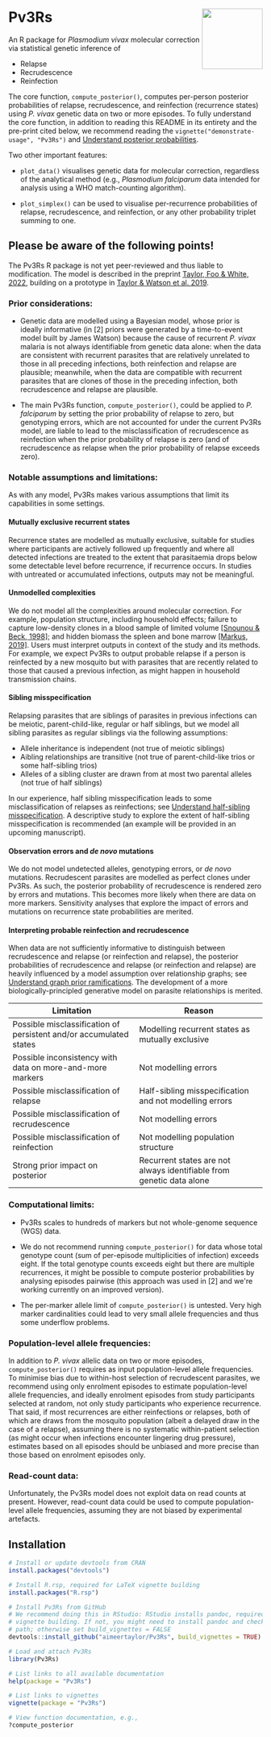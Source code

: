 # Pv3Rs <img src="man/figures/logo.png" align="right" alt="" width="120" />

An R package for *Plasmodium vivax* molecular correction via statistical genetic
inference of 

[//]: # (use same order as software note abstract)

- Relapse
- Recrudescence
- Reinfection

The core function, `compute_posterior()`, computes per-person posterior
probabilities of relapse, recrudescence, and reinfection (recurrence states)
using *P. vivax* genetic data on two or more episodes. To fully understand the
core function, in addition to reading this README in its entirety and the
pre-print cited below, we recommend reading the `vignette("demonstrate-usage",
"Pv3Rs")` and 
[Understand posterior probabilities](https://aimeertaylor.github.io/Pv3Rs/articles/understand-posterior.html).

Two other important features:

- `plot_data()` visualises genetic data for molecular
correction, regardless of the analytical method (e.g., *Plasmodium falciparum* 
data intended for analysis using a WHO match-counting algorithm).

- `plot_simplex()` can be used to visualise per-recurrence
probabilities of relapse, recrudescence, and reinfection, or any other
probability triplet summing to one.

## Please be aware of the following points!

The Pv3Rs R package is not yet peer-reviewed and thus liable to modification.
The model is described in the preprint 
[Taylor, Foo & White, 2022](https://www.medrxiv.org/content/10.1101/2022.11.23.22282669v1), building on a prototype in 
[Taylor & Watson et al. 2019](https://www.nature.com/articles/s41467-019-13412-x).

### Prior considerations: 

- Genetic data are modelled using a Bayesian model, whose prior is ideally
informative (in [2] priors were generated by a time-to-event model
built by James Watson) because the cause of recurrent *P. vivax* malaria is not
always identifiable from genetic data alone: when the data are consistent with
recurrent parasites that are relatively unrelated to those in all preceding
infections, both reinfection and relapse are plausible; meanwhile, when the data
are compatible with recurrent parasites that are clones of those in the
preceding infection, both recrudescence and relapse are plausible.

- The main Pv3Rs function, `compute_posterior()`, could be applied to *P. falciparum* by setting the prior
probability of relapse to zero, but genotyping errors, which are not accounted
for under the current Pv3Rs model, are liable to lead to the misclassification
of recrudescence as reinfection when the prior probability of relapse is zero
(and of recrudescence as relapse when the prior probability of relapse exceeds
zero).

### Notable assumptions and limitations: 

As with any model, Pv3Rs makes various assumptions that limit its capabilities in
some settings.

#### Mutually exclusive recurrent states
Recurrence states are modelled as mutually exclusive, suitable for studies where 
participants are actively followed up frequently and where all detected 
infections are treated to the extent that parasitaemia drops 
below some detectable level before recurrence, if recurrence occurs.
In studies with untreated or accumulated infections, outputs may not
be meaningful.

#### Unmodelled complexities 
We do not model all the complexities around molecular correction. For example,
population structure, including household effects; failure to capture
low-density clones in a blood sample of limited volume
[[Snounou & Beck, 1998]](https://doi.org/10.1016/S0169-4758(98)01340-4); and 
hidden biomass the spleen and bone marrow
[[Markus, 2019]](https://doi.org/10.1016/j.pt.2019.08.009). Users must interpret
outputs in context of the study and its methods. For example, we expect Pv3Rs to
output probable relapse if a person is reinfected by a new mosquito but with
parasites that are recently related to those that caused a previous infection,
as might happen in household transmission chains.


#### Sibling misspecification
Relapsing parasites that are siblings of parasites in previous infections can be
meiotic, parent-child-like, regular or half siblings, but we model all sibling
parasites as regular siblings via the following assumptions: 

- Allele inheritance is independent (not true of meiotic siblings)
- Aibling relationships are transitive (not true of parent-child-like trios or some half-sibling trios)
- Alleles of a sibling cluster are drawn from at most two parental alleles (not true of half siblings)

In our experience, half sibling misspecification leads to some misclassification
of relapses as reinfections; see 
[Understand half-sibling misspecification](https://aimeertaylor.github.io/Pv3Rs/articles/understand-half-sibs.html). 
A descriptive study to explore the extent of half-sibling misspecification is 
recommended (an example will be provided in an upcoming manuscript).

#### Observation errors and *de novo* mutations
We do not model undetected alleles, genotyping errors, or *de novo* mutations. 
Recrudescent parasites are modelled as perfect clones under Pv3Rs. As 
such, the posterior probability of recrudescence is rendered zero by errors and 
mutations. This becomes more likely when there are data on more markers. Sensitivity 
analyses that explore the impact of errors and mutations on recurrence state 
probabilities are merited.

#### Interpreting probable reinfection and recrudescence
When data are not sufficiently informative to distinguish between recrudescence and 
relapse (or reinfection and relapse), the posterior probabilities of recrudescence and 
relapse (or reinfection and relapse) are heavily influenced by a model assumption over relationship
graphs; see [Understand graph prior ramifications](https://aimeertaylor.github.io/Pv3Rs/articles/understand-graph-prior.html). 
The development of a more biologically-principled generative model on parasite 
relationships is merited.

Limitation | Reason
----------- | ------
Possible misclassification of persistent and/or accumulated states | Modelling recurrent states as mutually exclusive
Possible inconsistency with data on more-and-more markers | Not modelling errors
Possible misclassification of relapse | Half-sibling misspecification and not modelling errors
Possible misclassification of recrudescence | Not modelling errors
Possible misclassification of reinfection | Not modelling population structure
Strong prior impact on posterior | Recurrent states are not always identifiable from genetic data alone


### Computational limits:

- Pv3Rs scales to hundreds of markers but not whole-genome sequence (WGS) data.  

- We do not recommend running `compute_posterior()` for data whose total
genotype count (sum of per-episode multiplicities of infection) exceeds eight.
If the total genotype counts exceeds eight but there are multiple recurrences,
it might be possible to compute posterior probabilities by analysing episodes
pairwise (this approach was used in [2] and we're working currently on an
improved version).

- The per-marker allele limit of `compute_posterior()` is untested. 
Very high marker cardinalities could lead to very small allele frequencies and 
thus some underflow problems. 


### Population-level allele frequencies: 

In addition to *P. vivax* allelic data on two or more episodes,
`compute_posterior()` requires as input population-level allele frequencies. To
minimise bias due to within-host selection of recrudescent parasites, we
recommend using only enrolment episodes to estimate population-level allele
frequencies, and ideally enrolment episodes from study participants selected at
random, not only study participants who experience recurrence. That said, if
most recurrences are either reinfections or relapses, both of which are draws
from the mosquito population (albeit a delayed draw in the case of a relapse),
assuming there is no systematic within-patient selection (as might occur when
infections encounter lingering drug pressure), estimates based on all episodes
should be unbiased and more precise than those based on enrolment episodes only.

### Read-count data: 

Unfortunately, the Pv3Rs model does not exploit data on read counts at present.
However, read-count data could be used to compute population-level allele
frequencies, assuming they are not biased by experimental artefacts.


## Installation 

```r
# Install or update devtools from CRAN
install.packages("devtools")

# Install R.rsp, required for LaTeX vignette building
install.packages("R.rsp")

# Install Pv3Rs from GitHub 
# We recommend doing this in RStudio: RStudio installs pandoc, required for
# vignette building. If not, you might need to install pandoc and check its
# path; otherwise set build_vignettes = FALSE
devtools::install_github("aimeertaylor/Pv3Rs", build_vignettes = TRUE)

# Load and attach Pv3Rs
library(Pv3Rs)

# List links to all available documentation
help(package = "Pv3Rs")

# List links to vignettes
vignette(package = "Pv3Rs")

# View function documentation, e.g., 
?compute_posterior
```
